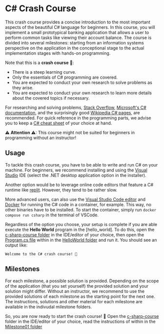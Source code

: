 ﻿# C# Crash Course

This crash course provides a concise introduction to the most important aspects of the beautiful C# language for beginners. In this course, you will implement a small prototypical banking application that allows a user to perform common tasks like viewing their account balance. The course is divided into several milestones: starting from an information systems perspective on the application in the conceptional stage to the actual implementation stages with hands-on programming.

Note that this is a __crash course__ 🚀:

- There is a steep learning curve.
- Only the essentials of C# programming are covered.
- You are expected to conduct your own research to solve problems as they arise.
- You are expected to conduct your own research to learn more details about the covered topics if necessary.

For researching and solving problems, [Stack Overflow](https://stackoverflow.com/), [Microsoft's C# documentation](https://learn.microsoft.com/en-us/dotnet/csharp/), and the surprisingly good [Wikipedia C# pages](https://en.wikipedia.org/wiki/C_Sharp_syntax), are recommended. For quick reference in the programming parts, we advise you to keep a [C# cheat sheet](https://download.microsoft.com/download/4/6/9/469501F4-5F6B-4E51-897C-9A216CFB30A3/SwiftCSharpPoster.pdf) of your choice at hand.

⚠ __Attention__ ⚠: This course might not be suited for beginners in programming without an instructor!

## Usage

To tackle this crash course, you have to be able to write and run C# on your machine. For beginners, we recommend installing and using the [Visual Studio](https://visualstudio.microsoft.com/de/) IDE (select the .NET desktop application option in the installer).

Another option would be to leverage online code editors that feature a C# runtime like [replit](https://replit.com/). However, they tend to be rather slow.

More advanced users, can also use the [Visual Studio Code editor](https://visualstudio.microsoft.com/de/) and [Docker](https://www.docker.com/) for running the C# code in a container, for example. This way, no other binaries have to be installed. To start the container, simply run ``docker compose run csharp`` in the terminal of VSCode.

Regardless of the option you choose, your setup is complete if you are able execute the __Hello World__ program in the [hello_world]. To do this, open the [c-sharp-course folder](./) in the IDE/editor of your choice, then open the [Program.cs file](./HelloWorld/Program.cs) within in the [HelloWorld folder](./HelloWorld) and run it. You should see an output like:

```
Welcome to the C# crash course! 🚀
```

## Milestones

For each milestone, a possible solution is provided. Depending on the scope of the application (that you set yourself) the provided solution and your solution might differ. Without an instructor, we recommend to use the provided solutions of each milestone as the starting point for the next one. The instructions, solutions and other material for each milestone are available in the indivudal milestone folders.

So, you are now ready to start the crash course! 🥳 Open the [c-sharp-course](./) folder in the IDE/editor of your choice, read the instructions of within in the [Milestone01 folder](./Milestone01)

